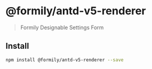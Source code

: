 # @formily/antd-v5-renderer

> Formily Designable Settings Form

## Install

```bash
npm install @formily/antd-v5-renderer --save
```
